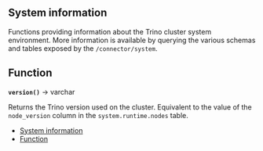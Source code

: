 ## System information

Functions providing information about the Trino cluster system environment. More information is available by querying the various schemas and tables exposed by the `/connector/system`.

## Function

**`version()`** -> varchar

Returns the Trino version used on the cluster. Equivalent to the value of the `node_version` column in the `system.runtime.nodes` table.

- [System information](https://docs.dune.com/query-engine/Functions-and-operators/system/#system-information)
- [Function](https://docs.dune.com/query-engine/Functions-and-operators/system/#function)